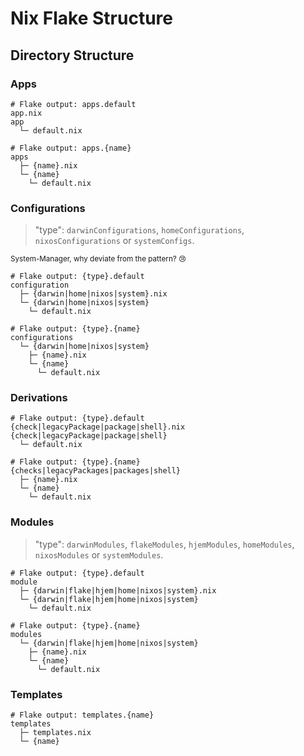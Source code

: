 # Nix Flake Structure

## Directory Structure

### Apps

```
# Flake output: apps.default
app.nix
app
  └─ default.nix

# Flake output: apps.{name}
apps
  ├─ {name}.nix
  └─ {name}
    └─ default.nix
```

### Configurations

> "type": `darwinConfigurations`, `homeConfigurations`, `nixosConfigurations` or `systemConfigs`.

<sub>System-Manager, why deviate from the pattern? 😢 </sub> 

```
# Flake output: {type}.default
configuration
  ├─ {darwin|home|nixos|system}.nix
  └─ {darwin|home|nixos|system}
    └─ default.nix

# Flake output: {type}.{name}
configurations
  └─ {darwin|home|nixos|system}
    ├─ {name}.nix
    └─ {name}
      └─ default.nix
```

### Derivations

```
# Flake output: {type}.default
{check|legacyPackage|package|shell}.nix 
{check|legacyPackage|package|shell}
  └─ default.nix

# Flake output: {type}.{name}
{checks|legacyPackages|packages|shell}
  ├─ {name}.nix
  └─ {name}
    └─ default.nix
```

### Modules

> "type": `darwinModules`, `flakeModules`, `hjemModules`, `homeModules`, `nixosModules` or `systemModules`.

```
# Flake output: {type}.default
module
  ├─ {darwin|flake|hjem|home|nixos|system}.nix
  └─ {darwin|flake|hjem|home|nixos|system}
    └─ default.nix

# Flake output: {type}.{name}
modules
  └─ {darwin|flake|hjem|home|nixos|system}
    ├─ {name}.nix
    └─ {name}
      └─ default.nix
```

### Templates

```
# Flake output: templates.{name}
templates
  ├─ templates.nix
  └─ {name}
```

